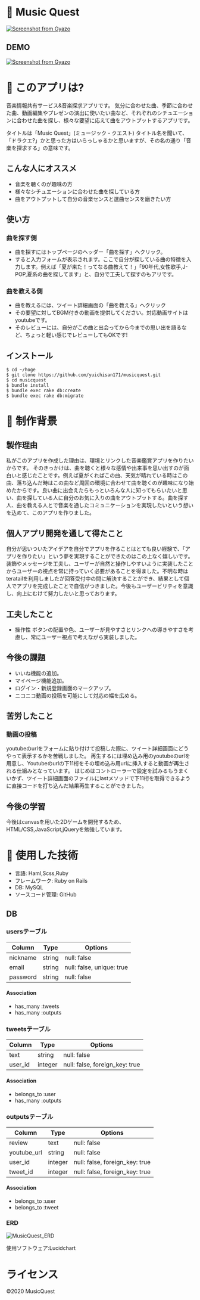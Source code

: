 # :musical_note: Music Quest
[![Screenshot from Gyazo](https://gyazo.com/5e4cd789892092c861ba5c2943988597/raw)](https://gyazo.com/5e4cd789892092c861ba5c2943988597)

## DEMO
[![Screenshot from Gyazo](https://gyazo.com/2869dfe205711fbd7e0ddea759074dcb/raw)](https://gyazo.com/2869dfe205711fbd7e0ddea759074dcb)

# :musical_note: このアプリは?
音楽情報共有サービス&音楽探求アプリです。
気分に合わせた曲、季節に合わせた曲、動画編集やプレゼンの演出に使いたい曲など、それぞれのシチュエーションに合わせた曲を探し、様々な要望に応えて曲をアウトプットするアプリです。

タイトルは「Music Quest」(ミュージック・クエスト)
タイトル名を聞いて、「ドラクエ?」かと思った方はいらっしゃるかと思いますが、その名の通り「音楽を探求する」の意味です。

## こんな人にオススメ
- 音楽を聴くのが趣味の方
- 様々なシチュエーションに合わせた曲を探している方
- 曲をアウトプットして自分の音楽センスと選曲センスを磨きたい方

## 使い方

### 曲を探す側
- 曲を探すにはトップページのヘッダー「曲を探す」へクリック。
- すると入力フォームが表示されます。ここで自分が探している曲の特徴を入力します。例えば「夏が来た！ってなる曲教えて！」「90年代,女性歌手,J-POP,夏系の曲を探してます」と、自分で工夫して探すのもアリです。

### 曲を教える側
- 曲を教えるには、ツイート詳細画面の「曲を教える」へクリック
- その要望に対してBGM付きの動画を提供してください。対応動画サイトはyoutubeです。
- そのレビューには、自分がこの曲と出会ってから今までの思い出を語るなど、ちょっと軽い感じでレビューしてもOKです!

## インストール
```
$ cd ~/hoge
$ git clone https://github.com/yuichisan171/musicquest.git
$ cd musicquest
$ bundle install
$ bundle exec rake db:create
$ bundle exec rake db:migrate
```

# :musical_note: 制作背景
## 製作理由
私がこのアプリを作成した理由は、環境とリンクした音楽鑑賞アプリを作りたいからです。
そのきっかけは、曲を聴くと様々な感情や出来事を思い出すのが面白いと感じたことです。例えば夏がくればこの曲、天気が晴れている時はこの曲、落ち込んだ時はこの曲など周囲の環境に合わせて曲を聴くのが趣味になり始めたからです。良い曲に出会えたらもっといろんな人に知ってもらいたいと思い、曲を探している人に自分のお気に入りの曲をアウトプットする。曲を探す人、曲を教える人とで音楽を通したコミュニケーションを実現したいという想いを込めて、このアプリを作りました。

## 個人アプリ開発を通して得たこと
自分が思いついたアイデアを自分でアプリを作ることはとても良い経験で、「アプリを作りたい」という夢を実現することができたのはこの上なく嬉しいです。
装飾やメッセージを工夫し、ユーザーが自然と操作しやすいように実装したことからユーザーの視点を常に持っていく必要があることを得ました。不明な時はteratailを利用しましたが回答受付中の間に解決することができ、結果として個人でアプリを完成したことで自信がつきました。今後もユーザービリティを意識し、向上にむけて努力したいと思っております。

## 工夫したこと
- 操作性
ボタンの配置や色、ユーザーが見やすさとリンクへの導きやすさを考慮し、常にユーザー視点で考えながら実装しました。

## 今後の課題
- いいね機能の追加。
- マイページ機能追加。
- ログイン・新規登録画面のマークアップ。
- ニコニコ動画の投稿を可能にして対応の幅を広める。

## 苦労したこと
### 動画の投稿
youtubeのurlをフォームに貼り付けて投稿した際に、ツイート詳細画面にどうやって表示するかを苦戦しました。
再生するには埋め込み用のyoutubeのurlを用意し、Youtubeのurlの下11桁をその埋め込み用urlに挿入すると動画が再生される仕組みとなっています。
はじめはコントローラーで設定を試みるもうまくいかず、ツイート詳細画面のファイルにlastメソッドで下11桁を取得できるように直接コードを打ち込んだ結果再生することができました。

## 今後の学習
今後はcanvasを用いた2Dゲームを開発するため、HTML/CSS,JavaScript,jQueryを勉強しています。

# :musical_note: 使用した技術
- 言語: Haml,Scss,Ruby
- フレームワーク: Ruby on Rails
- DB: MySQL
- ソースコード管理: GitHub

## DB
### usersテーブル
|Column|Type|Options|
|------|----|-------|
|nickname|string|null: false|
|email|string|null: false, unique: true|
|password|string|null: false|
#### Association
- has_many :tweets
- has_many :outputs

### tweetsテーブル
|Column|Type|Options|
|------|----|-------|
|text|string|null: false|
|user_id|integer|null: false, foreign_key: true|
#### Association
- belongs_to :user
- has_many :outputs

### outputsテーブル
|Column|Type|Options|
|------|----|-------|
|review|text|null: false|
|youtube_url|string|null: false|
|user_id|integer|null: false, foreign_key: true|
|tweet_id|integer|null: false, foreign_key: true|
#### Association
- belongs_to :user
- belongs_to :tweet

### ERD
![MusicQuest_ERD](https://user-images.githubusercontent.com/58941860/79848640-50ded700-83fc-11ea-9a6e-ce93b3021dd8.jpeg)

使用ソフトウェア:Lucidchart

# ライセンス
©2020 MusicQuest
